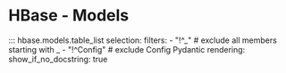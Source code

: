 # HBase - Models

::: hbase.models.table_list
    selection:
        filters:
            - "!^_"  # exclude all members starting with _
            - "!^Config"  # exclude Config Pydantic
    rendering:
        show_if_no_docstring: true
